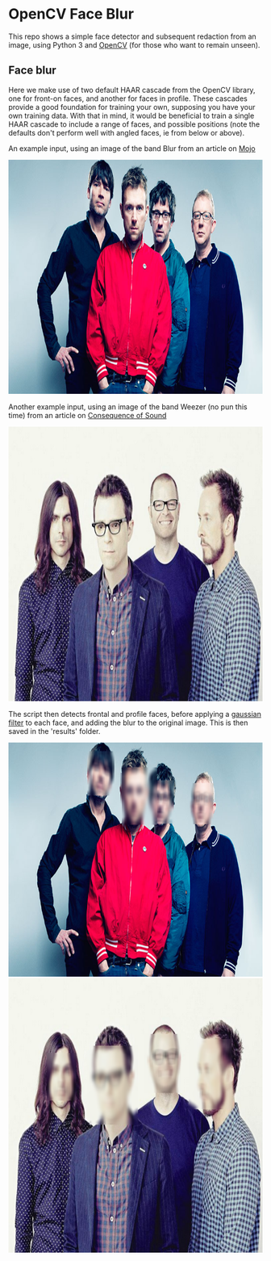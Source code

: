# OpenCV Face Blur
This repo shows a simple face detector and subsequent redaction from an image, using Python 3 and [OpenCV](https://opencv.org/) (for those who want to remain unseen).

## Face blur
Here we make use of two default HAAR cascade from the OpenCV library, one for front-on faces, and another for faces in profile. These cascades provide a good foundation for training your own, supposing you have your own training data. With that in mind, it would be beneficial to train a single HAAR cascade to include a range of faces, and possible positions (note the defaults don't perform well with angled faces, ie from below or above).

An example input, using an image of the band Blur from an article on [Mojo](https://www.mojo4music.com/articles/20051/blur-magic-whip)

<img src="images/blur.png" alt="Blur" width="826" height="464"/>

Another example input, using an image of the band Weezer (no pun this time) from an article on [Consequence of Sound](https://consequenceofsound.net/2019/03/ranking-weezer-from-worst-to-best/)

<img src="images/weezer_raw.png" alt="Weezer" width="820" height="544"/>

The script then detects frontal and profile faces, before applying a [gaussian filter](https://opencv-python-tutroals.readthedocs.io/en/latest/py_tutorials/py_imgproc/py_filtering/py_filtering.html#image-blurring-image-smoothing) to each face, and adding the blur to the original image. This is then saved in the 'results' folder.

<img src="results/blur_detected.png" alt="Blur blur" width="826" height="464"/>

<img src="results/weezer_raw_detected.png" alt="Weezer blur" width="820" height="544"/>